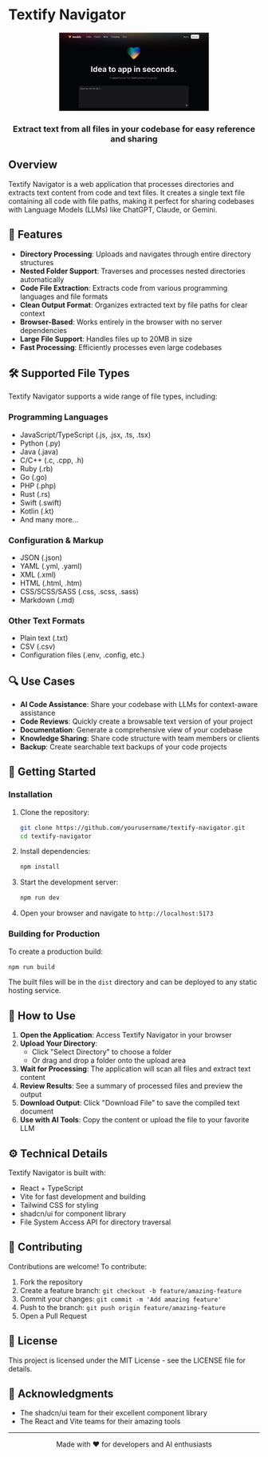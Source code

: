 
# Textify Navigator

<div align="center">
  <img src="public/og-image.png" alt="Textify Navigator" width="300" />
  <h3>Extract text from all files in your codebase for easy reference and sharing</h3>
</div>

## Overview

Textify Navigator is a web application that processes directories and extracts text content from code and text files. It creates a single text file containing all code with file paths, making it perfect for sharing codebases with Language Models (LLMs) like ChatGPT, Claude, or Gemini.

## 🚀 Features

- **Directory Processing**: Uploads and navigates through entire directory structures
- **Nested Folder Support**: Traverses and processes nested directories automatically
- **Code File Extraction**: Extracts code from various programming languages and file formats
- **Clean Output Format**: Organizes extracted text by file paths for clear context
- **Browser-Based**: Works entirely in the browser with no server dependencies
- **Large File Support**: Handles files up to 20MB in size
- **Fast Processing**: Efficiently processes even large codebases

## 🛠️ Supported File Types

Textify Navigator supports a wide range of file types, including:

### Programming Languages
- JavaScript/TypeScript (.js, .jsx, .ts, .tsx)
- Python (.py)
- Java (.java)
- C/C++ (.c, .cpp, .h)
- Ruby (.rb)
- Go (.go)
- PHP (.php)
- Rust (.rs)
- Swift (.swift)
- Kotlin (.kt)
- And many more...

### Configuration & Markup
- JSON (.json)
- YAML (.yml, .yaml)
- XML (.xml)
- HTML (.html, .htm)
- CSS/SCSS/SASS (.css, .scss, .sass)
- Markdown (.md)

### Other Text Formats
- Plain text (.txt)
- CSV (.csv)
- Configuration files (.env, .config, etc.)

## 🔍 Use Cases

- **AI Code Assistance**: Share your codebase with LLMs for context-aware assistance
- **Code Reviews**: Quickly create a browsable text version of your project
- **Documentation**: Generate a comprehensive view of your codebase
- **Knowledge Sharing**: Share code structure with team members or clients
- **Backup**: Create searchable text backups of your code projects

## 🚀 Getting Started

### Installation

1. Clone the repository:
   ```bash
   git clone https://github.com/yourusername/textify-navigator.git
   cd textify-navigator
   ```

2. Install dependencies:
   ```bash
   npm install
   ```

3. Start the development server:
   ```bash
   npm run dev
   ```

4. Open your browser and navigate to `http://localhost:5173`

### Building for Production

To create a production build:

```bash
npm run build
```

The built files will be in the `dist` directory and can be deployed to any static hosting service.

## 📖 How to Use

1. **Open the Application**: Access Textify Navigator in your browser
2. **Upload Your Directory**: 
   - Click "Select Directory" to choose a folder
   - Or drag and drop a folder onto the upload area
3. **Wait for Processing**: The application will scan all files and extract text content
4. **Review Results**: See a summary of processed files and preview the output
5. **Download Output**: Click "Download File" to save the compiled text document
6. **Use with AI Tools**: Copy the content or upload the file to your favorite LLM

## ⚙️ Technical Details

Textify Navigator is built with:

- React + TypeScript
- Vite for fast development and building
- Tailwind CSS for styling
- shadcn/ui for component library
- File System Access API for directory traversal

## 🤝 Contributing

Contributions are welcome! To contribute:

1. Fork the repository
2. Create a feature branch: `git checkout -b feature/amazing-feature`
3. Commit your changes: `git commit -m 'Add amazing feature'`
4. Push to the branch: `git push origin feature/amazing-feature`
5. Open a Pull Request

## 📄 License

This project is licensed under the MIT License - see the LICENSE file for details.

## 🙏 Acknowledgments

- The shadcn/ui team for their excellent component library
- The React and Vite teams for their amazing tools

---

<div align="center">
  <p>Made with ❤️ for developers and AI enthusiasts</p>
</div>
